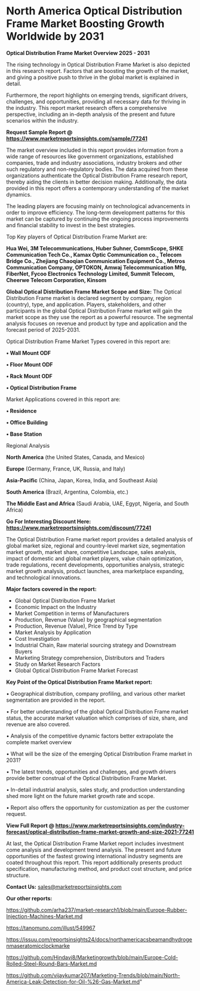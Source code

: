 # North America Optical Distribution Frame Market Boosting Growth Worldwide by 2031

<Strong> Optical Distribution Frame Market Overview 2025 - 2031</strong>

The rising technology in Optical Distribution Frame Market is also depicted in this research report. Factors that are boosting the growth of the market, and giving a positive push to thrive in the global market is explained in detail.

Furthermore, the report highlights on emerging trends, significant drivers, challenges, and opportunities, providing all necessary data for thriving in the industry. This report market research offers a comprehensive perspective, including an in-depth analysis of the present and future scenarios within the industry.

<strong>Request Sample Report @ <a href=https://www.marketreportsinsights.com/sample/77241>https://www.marketreportsinsights.com/sample/77241</a></strong>

The market overview included in this report provides information from a wide range of resources like government organizations, established companies, trade and industry associations, industry brokers and other such regulatory and non-regulatory bodies. The data acquired from these organizations authenticate the Optical Distribution Frame research report, thereby aiding the clients in better decision making. Additionally, the data provided in this report offers a contemporary understanding of the market dynamics.

The leading players are focusing mainly on technological advancements in order to improve efficiency. The long-term development patterns for this market can be captured by continuing the ongoing process improvements and financial stability to invest in the best strategies.

Top Key players of Optical Distribution Frame Market are:

<strong>Hua Wei, 3M Telecommunications, Huber Suhner, CommScope, SHKE Communication Tech Co., Kamax Optic Communication co., Telecom Bridge Co., Zhejiang Chaoqian Communication Equipment Co., Metros Communication Company, OPTOKON, Amwaj Telecommunication Mfg, FiberNet, Fycoo Electronics Technology Limited, Summit Telecom, Cheerwe Telecom Corporation, Kinsom</strong>

<strong><b>Global Optical Distribution Frame Market Scope and Size:</b></strong>
The Optical Distribution Frame market is declared segment by company, region (country), type, and application. Players, stakeholders, and other participants in the global Optical Distribution Frame market will gain the market scope as they use the report as a powerful resource. The segmental analysis focuses on revenue and product by type and application and the forecast period of 2025-2031.

Optical Distribution Frame Market Types covered in this report are:

<strong>• Wall Mount ODF

• Floor Mount ODF

• Rack Mount ODF

• Optical Distribution Frame</strong>

Market Applications covered in this report are:

<strong>• Residence

• Office Building

• Base Station</strong> 

Regional Analysis

<strong>North America</strong> (the United States, Canada, and Mexico)

<strong>Europe</strong> (Germany, France, UK, Russia, and Italy)

<strong>Asia-Pacific</strong> (China, Japan, Korea, India, and Southeast Asia)

<strong>South America</strong> (Brazil, Argentina, Colombia, etc.)

<strong>The Middle East and Africa</strong> (Saudi Arabia, UAE, Egypt, Nigeria, and South Africa)

<strong>Go For Interesting Discount Here: <a href=https://www.marketreportsinsights.com/discount/77241>https://www.marketreportsinsights.com/discount/77241</a></strong>

The Optical Distribution Frame market report provides a detailed analysis of global market size, regional and country-level market size, segmentation market growth, market share, competitive Landscape, sales analysis, impact of domestic and global market players, value chain optimization, trade regulations, recent developments, opportunities analysis, strategic market growth analysis, product launches, area marketplace expanding, and technological innovations.

<strong><b>Major factors covered in the report:</b></strong>
<ul>
  <li>Global Optical Distribution Frame Market </li>
  <li>Economic Impact on the Industry</li>
  <li>Market Competition in terms of Manufacturers</li>
  <li>Production, Revenue (Value) by geographical segmentation</li>
  <li>Production, Revenue (Value), Price Trend by Type</li>
  <li>Market Analysis by Application</li>
  <li>Cost Investigation</li>
  <li>Industrial Chain, Raw material sourcing strategy and Downstream Buyers</li>
  <li>Marketing Strategy comprehension, Distributors and Traders</li>
  <li>Study on Market Research Factors</li>
  <li>Global Optical Distribution Frame Market Forecast</li>
</ul>

<strong><b>Key Point of the Optical Distribution Frame Market report:</b></strong>

• Geographical distribution, company profiling, and various other market segmentation are provided in the report.

• For better understanding of the global Optical Distribution Frame market status, the accurate market valuation which comprises of size, share, and revenue are also covered.

• Analysis of the competitive dynamic factors better extrapolate the complete market overview

• What will be the size of the emerging Optical Distribution Frame market in 2031?

• The latest trends, opportunities and challenges, and growth drivers provide better construal of the Optical Distribution Frame Market.

• In-detail industrial analysis, sales study, and production understanding shed more light on the future market growth rate and scope.

• Report also offers the opportunity for customization as per the customer request.

<strong><b>View Full Report @ <a href=https://www.marketreportsinsights.com/industry-forecast/optical-distribution-frame-market-growth-and-size-2021-77241>https://www.marketreportsinsights.com/industry-forecast/optical-distribution-frame-market-growth-and-size-2021-77241</a></b></strong>


At last, the Optical Distribution Frame Market report includes investment come analysis and development trend analysis. The present and future opportunities of the fastest growing international industry segments are coated throughout this report. This report additionally presents product specification, manufacturing method, and product cost structure, and price structure.

<strong>Contact Us:</strong>
sales@marketreportsinsights.com

<strong>Our other reports:</strong>

<a href=https://github.com/arha237/market-research1/blob/main/Europe-Rubber-Injection-Machines-Market.md>https://github.com/arha237/market-research1/blob/main/Europe-Rubber-Injection-Machines-Market.md</a>

<a href=https://tanomuno.com/illust/549967>https://tanomuno.com/illust/549967</a>

<a href=https://issuu.com/reportsinsights24/docs/northamericacsbeamandhydrogenmaseratomicclockmarke>https://issuu.com/reportsinsights24/docs/northamericacsbeamandhydrogenmaseratomicclockmarke</a>

<a href=https://github.com/Hindavi8/Marketingrowth/blob/main/Europe-Cold-Rolled-Steel-Round-Bars-Market.md>https://github.com/Hindavi8/Marketingrowth/blob/main/Europe-Cold-Rolled-Steel-Round-Bars-Market.md</a>

<a href=https://github.com/vijaykumar207/Marketing-Trends/blob/main/North-America-Leak-Detection-for-Oil-%26-Gas-Market.md>https://github.com/vijaykumar207/Marketing-Trends/blob/main/North-America-Leak-Detection-for-Oil-%26-Gas-Market.md</a>"
